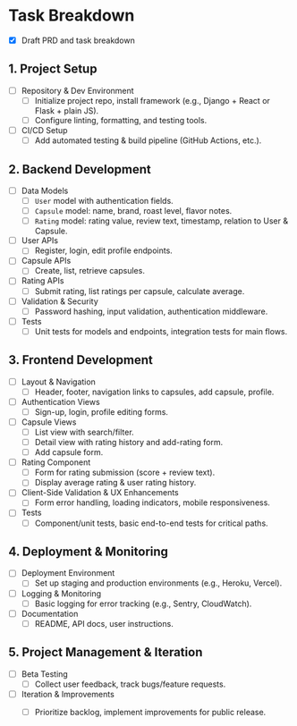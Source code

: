 # Task Breakdown

- [x] Draft PRD and task breakdown

## 1. Project Setup
- [ ] Repository & Dev Environment
  - [ ] Initialize project repo, install framework (e.g., Django + React or Flask + plain JS).
  - [ ] Configure linting, formatting, and testing tools.
- [ ] CI/CD Setup
  - [ ] Add automated testing & build pipeline (GitHub Actions, etc.).

## 2. Backend Development
- [ ] Data Models
  - [ ] `User` model with authentication fields.
  - [ ] `Capsule` model: name, brand, roast level, flavor notes.
  - [ ] `Rating` model: rating value, review text, timestamp, relation to User & Capsule.
- [ ] User APIs
  - [ ] Register, login, edit profile endpoints.
- [ ] Capsule APIs
  - [ ] Create, list, retrieve capsules.
- [ ] Rating APIs
  - [ ] Submit rating, list ratings per capsule, calculate average.
- [ ] Validation & Security
  - [ ] Password hashing, input validation, authentication middleware.
- [ ] Tests
  - [ ] Unit tests for models and endpoints, integration tests for main flows.

## 3. Frontend Development
- [ ] Layout & Navigation
  - [ ] Header, footer, navigation links to capsules, add capsule, profile.
- [ ] Authentication Views
  - [ ] Sign-up, login, profile editing forms.
- [ ] Capsule Views
  - [ ] List view with search/filter.
  - [ ] Detail view with rating history and add-rating form.
  - [ ] Add capsule form.
- [ ] Rating Component
  - [ ] Form for rating submission (score + review text).
  - [ ] Display average rating & user rating history.
- [ ] Client-Side Validation & UX Enhancements
  - [ ] Form error handling, loading indicators, mobile responsiveness.
- [ ] Tests
  - [ ] Component/unit tests, basic end-to-end tests for critical paths.

## 4. Deployment & Monitoring
- [ ] Deployment Environment
  - [ ] Set up staging and production environments (e.g., Heroku, Vercel).
- [ ] Logging & Monitoring
  - [ ] Basic logging for error tracking (e.g., Sentry, CloudWatch).
- [ ] Documentation
  - [ ] README, API docs, user instructions.

## 5. Project Management & Iteration
- [ ] Beta Testing
  - [ ] Collect user feedback, track bugs/feature requests.
- [ ] Iteration & Improvements
  - [ ] Prioritize backlog, implement improvements for public release.

